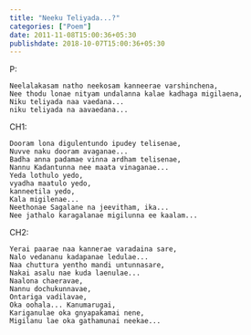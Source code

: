 ```yaml
---
title: "Neeku Teliyada...?"
categories: ["Poem"]
date: 2011-11-08T15:00:36+05:30
publishdate: 2018-10-07T15:00:36+05:30
---
```


P:  
    
    Neelalakasam natho neekosam kanneerae varshinchena,
    Nee thodu lonae nityam undalanna kalae kadhaga migilaena,
    Niku teliyada naa vaedana...
    niku teliyada na aavaedana...


CH1:
    
    Dooram lona digulentundo ipudey telisenae,
    Nuvve naku dooram avaganae...
    Badha anna padamae vinna ardham telisenae,
    Nannu Kadantunna nee maata vinaganae...
    Yeda lothulo yedo,
    vyadha maatulo yedo,
    kanneetila yedo,
    Kala migilenae...
    Neethonae Sagalane na jeevitham, ika...
    Nee jathalo karagalanae migilunna ee kaalam...



CH2:

    Yerai paarae naa kannerae varadaina sare,
    Nalo vedananu kadapanae ledulae...
    Naa chuttura yentho mandi untunnasare,
    Nakai asalu nae kuda laenulae...
    Naalona chaeravae,
    Nannu dochukunnavae,
    Ontariga vadilavae,
    Oka oohala... Kanumarugai,
    Kariganulae oka gnyapakamai nene,
    Migilanu lae oka gathamunai neekae...

